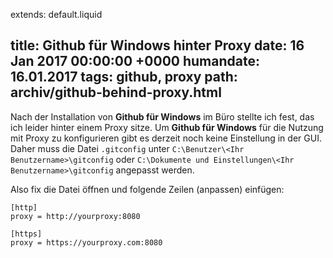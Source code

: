 extends: default.liquid

title: Github für Windows hinter Proxy
date:       16 Jan 2017 00:00:00 +0000
humandate:  16.01.2017
tags: github, proxy
path: archiv/github-behind-proxy.html
---

Nach der Installation von **Github für Windows** im Büro stellte ich fest, das ich leider hinter einem Proxy sitze. Um **Github für Windows** für die Nutzung mit Proxy zu konfigurieren gibt es derzeit noch keine Einstellung in der GUI.
Daher muss die Datei `.gitconfig` unter `C:\Benutzer\<Ihr Benutzername>\gitconfig` oder `C:\Dokumente und Einstellungen\<Ihr Benutzername>\gitconfig` angepasst werden.

Also fix die Datei öffnen und folgende Zeilen (anpassen) einfügen:

```
[http]
proxy = http://yourproxy:8080

[https]
proxy = https://yourproxy.com:8080
```